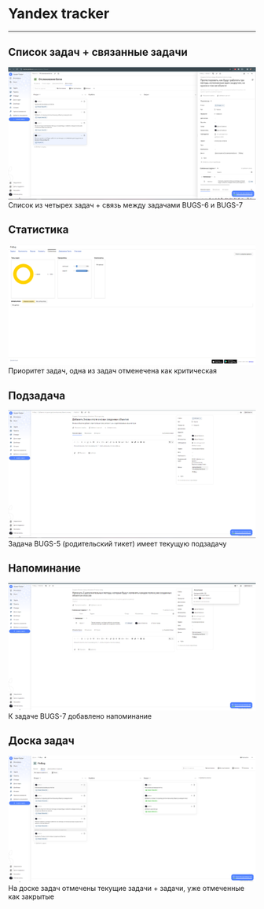 # Yandex tracker
---
## Список задач + связанные задачи
![](Связанныезадачи.png)
Список из четырех задач + связь между задачами BUGS-6 и BUGS-7

## Статистика
![](Статистика.png)
Приоритет задач, одна из задач отменечена как критическая

## Подзадача
![](Подзадача.png)
Задача BUGS-5 (родительский тикет) имеет текущую подзадачу

## Напоминание
![](Напоминание.png)
К задаче BUGS-7 добавлено напоминание

## Доска задач
![](Досказадач.png)
На доске задач отмечены текущие задачи + задачи, уже отмеченные как закрытые
